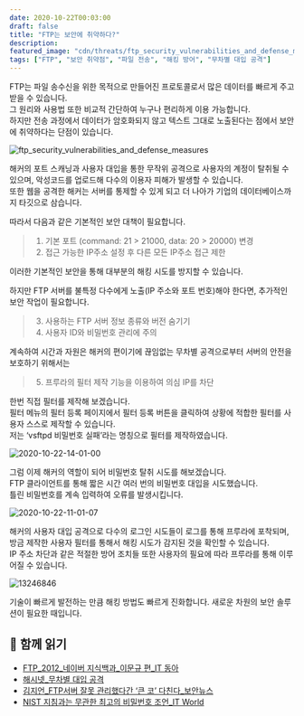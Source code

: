 ```yaml
---
date: 2020-10-22T00:03:00
draft: false
title: "FTP는 보안에 취약하다?"
description: 
featured_image: "cdn/threats/ftp_security_vulnerabilities_and_defense_measures-1.png"
tags: ["FTP", "보안 취약점", "파일 전송", "해킹 방어", "무차별 대입 공격"]
---
```


FTP는 파일 송수신을 위한 목적으로 만들어진 프로토콜로서 많은 데이터를 빠르게 주고받을 수 있습니다.  
그 원리와 사용법 또한 비교적 간단하여 누구나 편리하게 이용 가능합니다.  
하지만 전송 과정에서 데이터가 암호화되지 않고 텍스트 그대로 노출된다는 점에서 보안에 취약하다는 단점이 있습니다.  

<!--more-->

![ftp_security_vulnerabilities_and_defense_measures](https://blog.plura.io/cdn/threats/ftp_security_vulnerabilities_and_defense_measures-1.png)

해커의 포트 스캐닝과 사용자 대입을 통한 무작위 공격으로 사용자의 계정이 탈취될 수 있으며, 악성코드를 업로드해 다수의 이용자 피해가 발생할 수 있습니다.  
또한 웹을 공격한 해커는 서버를 통제할 수 있게 되고 더 나아가 기업의 데이터베이스까지 타깃으로 삼습니다.  

따라서 다음과 같은 기본적인 보안 대책이 필요합니다.  
> 1. 기본 포트 (command: 21 > 21000, data: 20 > 20000) 변경  
> 2. 접근 가능한 IP주소 설정 후 다른 모든 IP주소 접근 제한  

이러한 기본적인 보안을 통해 대부분의 해킹 시도를 방지할 수 있습니다.

하지만 FTP 서버를 불특정 다수에게 노출(IP 주소와 포트 번호)해야 한다면, 추가적인 보안 작업이 필요합니다.  
> 3. 사용하는 FTP 서버 정보 종류와 버전 숨기기  
> 4. 사용자 ID와 비밀번호 관리에 주의  

계속하여 시간과 자원은 해커의 편이기에 끊임없는 무차별 공격으로부터 서버의 안전을 보호하기 위해서는  

> 5. 프루라의 필터 제작 기능을 이용하여 의심 IP를 차단  

한번 직접 필터를 제작해 보겠습니다.  
필터 메뉴의 필터 등록 페이지에서 필터 등록 버튼을 클릭하여 상황에 적합한 필터를 사용자 스스로 제작할 수 있습니다.  
저는 ‘vsftpd 비밀번호 실패’라는 명칭으로 필터를 제작하였습니다.

![2020-10-22-14-01-00](https://github.com/user-attachments/assets/c138c413-1731-48b7-9d5d-b5aeab3a3865)

그럼 이제 해커의 역할이 되어 비밀번호 탈취 시도를 해보겠습니다.  
FTP 클라이언트를 통해 짧은 시간 여러 번의 비밀번호 대입을 시도했습니다.  
틀린 비밀번호를 계속 입력하여 오류를 발생시킵니다.

![2020-10-22-11-01-07](https://github.com/user-attachments/assets/bc9e7633-6979-4bac-9abd-6e10a122b35c)

해커의 사용자 대입 공격으로 다수의 로그인 시도들이 로그를 통해 프루라에 포착되며, 방금 제작한 사용자 필터를 통해서 해킹 시도가 감지된 것을 확인할 수 있습니다.  
IP 주소 차단과 같은 적절한 방어 조치들 또한 사용자의 필요에 따라 프루라를 통해 이루어질 수 있습니다.

![13246846](https://github.com/user-attachments/assets/701840ca-3cd0-458c-a6ec-b33374209023)

기술이 빠르게 발전하는 만큼 해킹 방법도 빠르게 진화합니다. 새로운 차원의 보안 솔루션이 필요한 때입니다.

## 📖 함께 읽기
- [FTP_2012_네이버 지식백과_이문규 편_IT 동아](https://bit.ly/2HV8KYf)
- [해시넷_무차별 대입 공격](https://bit.ly/2JkbUoF)
- [김지언_FTP서버 잘못 관리했다간 ‘큰 코’ 다친다_보안뉴스](https://bit.ly/2TITy2D)
- [NIST 지침과는 무관한 최고의 비밀번호 조언_IT World](https://bit.ly/320D0rG)
